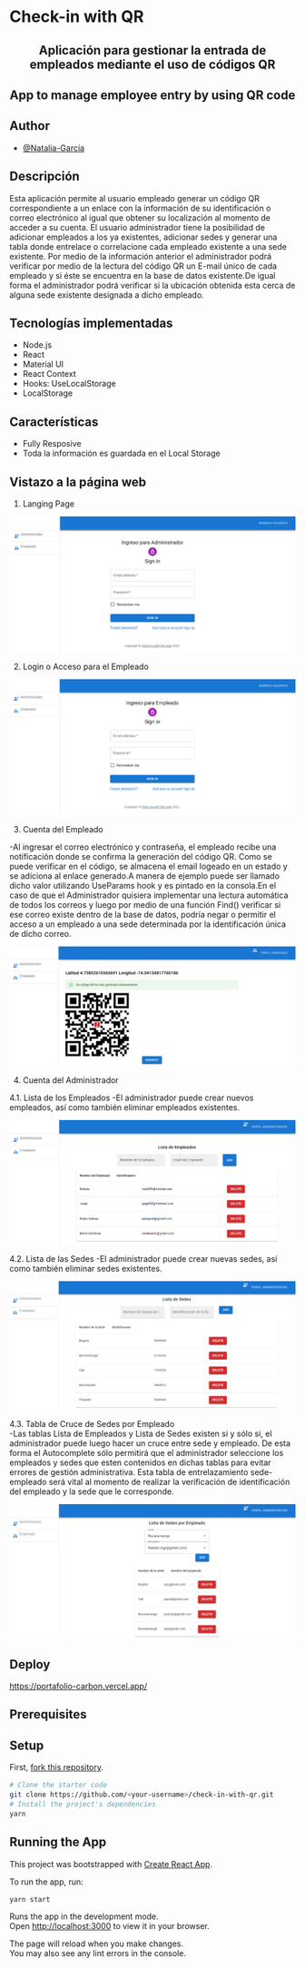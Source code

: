 # Check-in with QR

<h2 align="center">Aplicación para gestionar la entrada de empleados mediante el uso de códigos QR</h2>
<h2 align="center">App to manage employee entry by using QR code</h2>

## Author
- [@Natalia-García](https://github.com/natagr23)

## Descripción
Esta aplicación permite al usuario empleado generar un código QR correspondiente a un enlace con la información de su identificación o correo electrónico al igual que obtener su localización al momento de acceder a su cuenta. El usuario administrador tiene la posibilidad de adicionar empleados a los ya existentes, adicionar sedes y generar una tabla donde entrelace o correlacione cada empleado existente a una sede existente. Por medio de la información anterior el administrador podrá verificar por medio de la lectura del código QR un E-mail único de cada empleado y si éste se encuentra en la base de datos existente.De igual forma el administrador podrá verificar si la ubicación obtenida esta cerca de alguna sede existente designada a dicho empleado.

## Tecnologías implementadas
- Node.js
- React
- Material UI
- React Context 
- Hooks: UseLocalStorage
- LocalStorage

## Características
- Fully Resposive
- Toda la información es guardada en el Local Storage

## Vistazo a la página web

1. Langing Page

![Landing Page](https://github.com/natagr23/check-in-with-qr/blob/main/src/Data/LandingPage.PNG?raw=true)

2. Login o Acceso para el Empleado

![Employee Login](https://github.com/natagr23/check-in-with-qr/blob/main/src/Data/EmployeeLogin.PNG?raw=true)

3. Cuenta del Empleado

-Al ingresar el correo electrónico y contraseña, el empleado recibe una notificación donde se confirma la generación del código QR. Como se puede verificar en el código, se almacena el email logeado en un estado y se adiciona al enlace generado.A manera de ejemplo puede ser llamado dicho valor utilizando UseParams hook y es pintado en la consola.En el caso de que el Administrador quisiera implementar una lectura automática de todos los correos y luego por medio de una función Find() verificar si ese correo existe dentro de la base de datos, podría negar o permitir el acceso a un empleado a una sede determinada por la identificación única de dicho correo.

![Employee Account](https://github.com/natagr23/check-in-with-qr/blob/main/src/Data/EmployeeAccount.PNG?raw=true)

4. Cuenta del Administrador

4.1. Lista de los Empleados
-El administrador puede crear nuevos empleados, así como también eliminar empleados existentes.

![Employee List](https://github.com/natagr23/check-in-with-qr/blob/main/src/Data/EmployeeList.PNG?raw=true)

4.2. Lista de las Sedes
-El administrador puede crear nuevas sedes, así como también eliminar sedes existentes.

![Locations List](https://github.com/natagr23/check-in-with-qr/blob/main/src/Data/LocationList.PNG?raw=true)

4.3. Tabla de Cruce de Sedes por Empleado  
-Las tablas Lista de Empleados y Lista de Sedes existen si y sólo si, el administrador puede luego hacer un cruce entre sede y empleado. De esta forma el Autocomplete sólo permitirá que el administrador seleccione los empleados y sedes que esten contenidos en dichas tablas para evitar errores de gestión administrativa. Esta tabla de entrelazamiento sede-empleado será vital al momento de realizar la verificación de identificación del empleado y la sede que le corresponde.

![Junction List](https://github.com/natagr23/check-in-with-qr/blob/main/src/Data/junctionEmployeewithLocation.PNG?raw=true)

## Deploy
https://portafolio-carbon.vercel.app/

## Prerequisites

## Setup

First, [fork this repository](https://docs.github.com/en/get-started/quickstart/fork-a-repo).

```bash
# Clone the starter code
git clone https://github.com/<your-username>/check-in-with-qr.git 
# Install the project's dependencies
yarn
```
## Running the App

This project was bootstrapped with [Create React App](https://github.com/facebook/create-react-app).

To run the app, run:

```bash
yarn start
```
Runs the app in the development mode.\
Open [http://localhost:3000](http://localhost:3000) to view it in your browser.

The page will reload when you make changes.\
You may also see any lint errors in the console.


